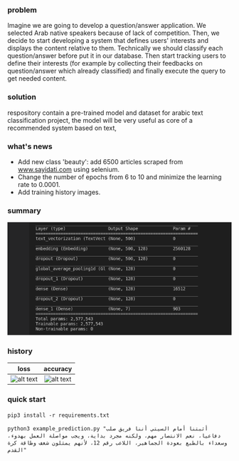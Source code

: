 ### problem
Imagine we are going to develop a question/answer application.  We selected Arab native speakers because of lack of competition. Then, we decide to start developing a system that defines users' interests and displays the content relative to them.
Technically we should classify each question/answer before put it in our database. Then start tracking users to define their interests (for example by collecting their feedbacks on question/answer which already classified) and finally execute the query to get needed content.
### solution
respository contain a pre-trained model and dataset for arabic text classification project, the model will be very useful as core of a recommended system based on text,
### what's news 
- Add new class 'beauty': add 6500 articles scraped from www.sayidati.com using selenium.
- Change the number of epochs from 6 to 10 and minimize the learning rate to 0.0001.
- Add training history images.
### summary
![alt text](https://github.com/aizen991/arabic-text-classification/blob/main/Screenshot%20from%202021-10-02%2019-07-42.png)
### history
loss            |  accuracy
:-------------------------:|:-------------------------:
![alt text](https://github.com/aizen991/conclusion/blob/add-beauty-class/loss.png) | ![alt text](https://github.com/aizen991/conclusion/blob/add-beauty-class/accurancy.png)




### quick start

```
pip3 install -r requirements.txt
```
```
python3 example_prediction.py "أثبتنا أمام السيتي أننا فريق صلب دفاعيا، نعم الانتصار مهم، ولكنه مجرد بداية، ويجب مواصلة العمل بهدوء، وسعداء بالطبع بعودة الجماهير، اللاعب رقم 12، لأنهم يمثلون شغف وطاقة كرة القدم"
```


